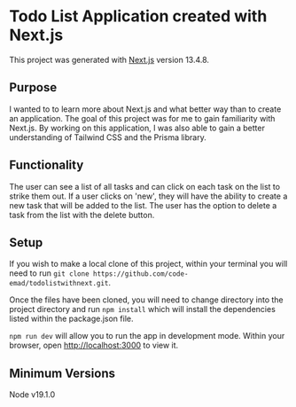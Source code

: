 # Todo List Application created with Next.js

This project was generated with [Next.js](https://nextjs.org/) version 13.4.8.

## Purpose
I wanted to to learn more about Next.js and what better way than to create an application. The goal of this project was for me to gain familiarity with Next.js. By working on this application, I was also able to gain a better understanding of Tailwind CSS and the Prisma library.

## Functionality
The user can see a list of all tasks and can click on each task on the list to strike them out. If a user clicks on 'new', they will have the ability to create a new task that will be added to the list. The user has the option to delete a task from the list with the delete button. 

## Setup
If you wish to make a local clone of this project, within your terminal you will need to run `git clone https://github.com/code-emad/todolistwithnext.git`.

Once the files have been cloned, you will need to change directory into the project directory and run `npm install` which will install the dependencies listed within the package.json file.

`npm run dev` will allow you to run the app in development mode. Within your browser, open [http://localhost:3000](http://localhost:3000) to view it.

## Minimum Versions
Node v19.1.0 